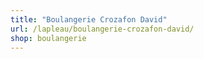 ```yaml
---
title: "Boulangerie Crozafon David"
url: /lapleau/boulangerie-crozafon-david/
shop: boulangerie
---
```


